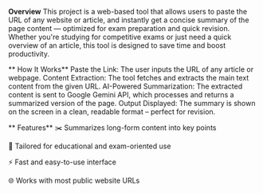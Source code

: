 **Overview**
This project is a web-based tool that allows users to paste the URL of any website or article, and instantly get a concise summary of the page content — optimized for exam preparation and quick revision.
Whether you're studying for competitive exams or just need a quick overview of an article, this tool is designed to save time and boost productivity.

** How It Works**
Paste the Link: The user inputs the URL of any article or webpage.
Content Extraction: The tool fetches and extracts the main text content from the given URL.
AI-Powered Summarization: The extracted content is sent to Google Gemini API, which processes and returns a summarized version of the page.
Output Displayed: The summary is shown on the screen in a clean, readable format – perfect for revision.

** Features**
✂️ Summarizes long-form content into key points

📖 Tailored for educational and exam-oriented use

⚡ Fast and easy-to-use interface

🌐 Works with most public website URLs
